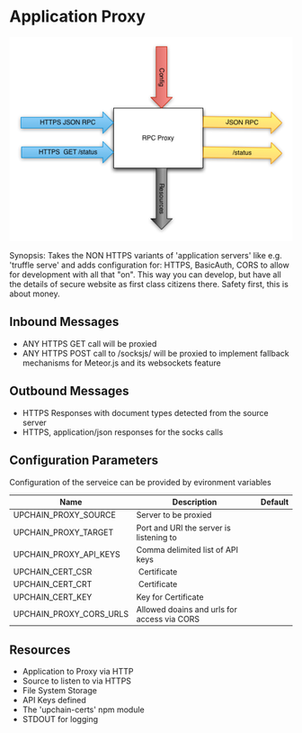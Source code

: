 # Application Proxy

![Architecture](./images/arch_proxy.png)

Synopsis: Takes the NON HTTPS variants of 'application servers' like e.g. 'truffle serve' and adds configuration for: HTTPS, BasicAuth, CORS to allow for development with all that "on".
This way you can develop, but have all the details of secure website as first class citizens there. Safety first, this is about money.

##  Inbound Messages

* ANY HTTPS GET call will be proxied
* ANY HTTPS POST call to /socksjs/ will be proxied to implement fallback mechanisms for Meteor.js and its websockets feature

## Outbound Messages

* HTTPS Responses with document types detected from the source server
* HTTPS, application/json responses for the socks calls

## Configuration Parameters

Configuration of the serveice can be provided by evironment variables

| Name  | Description  | Default  |
|---|---|---|
| UPCHAIN_PROXY_SOURCE  | Server to be proxied  |   |
| UPCHAIN_PROXY_TARGET  | Port and URI the server is listening to  |   |
| UPCHAIN_PROXY_API_KEYS  | Comma delimited list of API keys  |   |
| UPCHAIN_CERT_CSR | Certificate |  |
| UPCHAIN_CERT_CRT | Certificate |  |
| UPCHAIN_CERT_KEY | Key for Certificate |  |
| UPCHAIN_PROXY_CORS_URLS| Allowed doains and urls for access via CORS

## Resources

* Application to Proxy via HTTP
* Source to listen to via HTTPS
* File System Storage
* API Keys defined
* The 'upchain-certs' npm module
* STDOUT for logging
